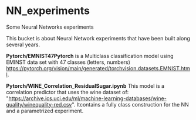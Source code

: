 # NN_experiments
Some Neural Networks experiments

This bucket is about Neural Network experiments that have been built along several years.

**Pytorch/EMNIST47Pytorch** is a Multiclass classification model using EMINST data set with 47 classes (letters, numbers) https://pytorch.org/vision/main/generated/torchvision.datasets.EMNIST.html. 

**Pytorch/WINE_Correlation_ResidualSugar.ipynb** This model is a correlation predictor that uses the wine dataset of: "https://archive.ics.uci.edu/ml/machine-learning-databases/wine-quality/winequality-red.csv". Itcontains a fully class construction for the NN and a parametrized experiment.

